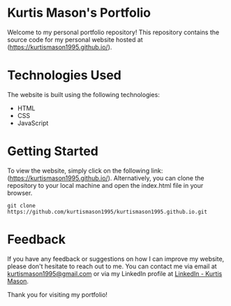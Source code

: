 # Kurtis Mason's Portfolio
Welcome to my personal portfolio repository! This repository contains the source code for my personal website hosted at (https://kurtismason1995.github.io/).

# Technologies Used
The website is built using the following technologies:

- HTML
- CSS
- JavaScript

# Getting Started
To view the website, simply click on the following link: (https://kurtismason1995.github.io/). Alternatively, you can clone the repository to your local machine and open the index.html file in your browser.
```
git clone https://github.com/kurtismason1995/kurtismason1995.github.io.git
```

# Feedback
If you have any feedback or suggestions on how I can improve my website, please don't hesitate to reach out to me. You can contact me via email at kurtismason1995@gmail.com or via my LinkedIn profile at [LinkedIn - Kurtis Mason](https://www.linkedin.com/in/kurtis-mason-9647b713a/).

Thank you for visiting my portfolio!
